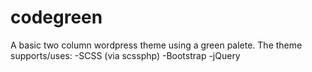# codegreen

A basic two column wordpress theme using a green palete.
The theme supports/uses:
-SCSS (via scssphp)
-Bootstrap
-jQuery
